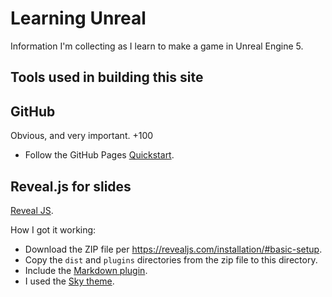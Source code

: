 # Learning Unreal

Information I'm collecting as I learn to make a game in Unreal Engine 5.

## Tools used in building this site

## GitHub

Obvious, and very important. +100

* Follow the GitHub Pages [Quickstart](https://docs.github.com/en/pages/quickstart).

## Reveal.js for slides

[Reveal JS](https://revealjs.com/).

How I got it working:

* Download the ZIP file per https://revealjs.com/installation/#basic-setup.
* Copy the `dist` and `plugins` directories from the zip file to this directory.
* Include the [Markdown plugin](https://revealjs.com/markdown/).
* I used the [Sky theme](https://revealjs.com/themes/).

